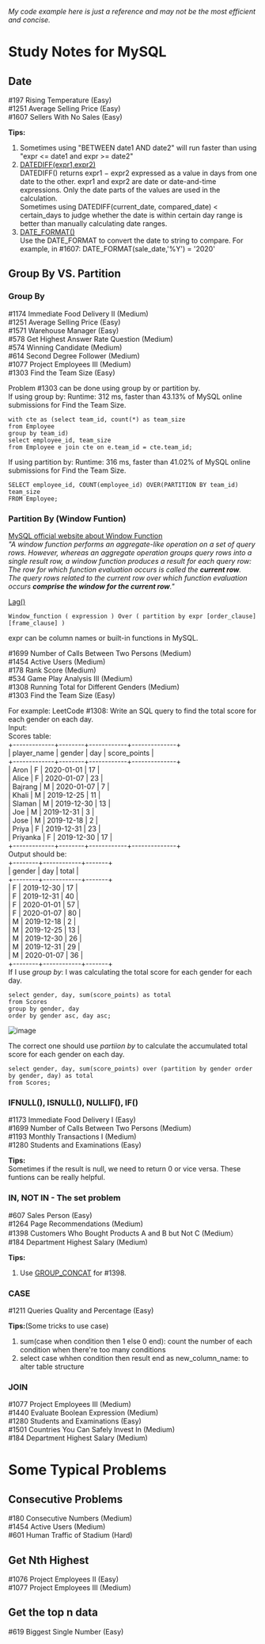 *My code example here is just a reference and may not be the most efficient and concise.*  
# Study Notes for MySQL
## Date
#197 Rising Temperature (Easy)  
#1251 Average Selling Price (Easy)  
#1607 Sellers With No Sales (Easy)  
  
**Tips:**
1. Sometimes using "BETWEEN date1 AND date2" will run faster than using "expr <= date1 and expr >= date2"  
2. [DATEDIFF(expr1,expr2)](https://dev.mysql.com/doc/refman/8.0/en/date-and-time-functions.html#function_datediff)  
DATEDIFF() returns expr1 − expr2 expressed as a value in days from one date to the other. expr1 and expr2 are date or date-and-time expressions. Only the date parts of the values are used in the calculation.  
Sometimes using DATEDIFF(current_date, compared_date) < certain_days to judge whether the date is within certain day range is better than manually calculating date ranges.  
3. [DATE_FORMAT()](https://dev.mysql.com/doc/refman/8.0/en/date-and-time-functions.html#function_date-format)  
Use the DATE_FORMAT to convert the date to string to compare. For example, in #1607: DATE_FORMAT(sale_date,'%Y') = '2020'  


## Group By VS. Partition
### Group By
#1174 Immediate Food Delivery II (Medium)  
#1251 Average Selling Price (Easy)  
#1571 Warehouse Manager (Easy)  
#578 Get Highest Answer Rate Question (Medium)  
#574 Winning Candidate (Medium)  
#614 Second Degree Follower (Medium)  
#1077 Project Employees III (Medium)  
#1303 Find the Team Size (Easy)  

Problem #1303 can be done using group by or partition by.  
If using group by: Runtime: 312 ms, faster than 43.13% of MySQL online submissions for Find the Team Size.  
```
with cte as (select team_id, count(*) as team_size
from Employee
group by team_id)
select employee_id, team_size
from Employee e join cte on e.team_id = cte.team_id;
```
  
If using partition by: Runtime: 316 ms, faster than 41.02% of MySQL online submissions for Find the Team Size.  
```
SELECT employee_id, COUNT(employee_id) OVER(PARTITION BY team_id) team_size
FROM Employee;
```
  
### Partition By (Window Funtion)
[MySQL official website about Window Function](https://dev.mysql.com/doc/refman/8.0/en/window-functions-usage.html)  
*"A window function performs an aggregate-like operation on a set of query rows. However, whereas an aggregate operation groups query rows into a single result row, a window function produces a result for each query row:*  
*The row for which function evaluation occurs is called the **current row**.*  
*The query rows related to the current row over which function evaluation occurs **comprise the window for the current row**."*  
  
[Lag()](https://dev.mysql.com/doc/refman/8.0/en/window-function-descriptions.html#function_lag)  

```
Window_function ( expression ) Over ( partition by expr [order_clause] [frame_clause] )
```
  
expr can be column names or built-in functions in MySQL.  
  
#1699 Number of Calls Between Two Persons (Medium)  
#1454 Active Users (Medium)  
#178 Rank Score (Medium)  
#534 Game Play Analysis III (Medium)  
#1308 Running Total for Different Genders (Medium)  
#1303 Find the Team Size (Easy)  
  
  
For example:
LeetCode #1308: Write an SQL query to find the total score for each gender on each day.  
Input:   
Scores table:  
+-------------+--------+------------+--------------+  
| player_name | gender | day        | score_points |  
+-------------+--------+------------+--------------+  
| Aron        | F      | 2020-01-01 | 17           |  
| Alice       | F      | 2020-01-07 | 23           |  
| Bajrang     | M      | 2020-01-07 | 7            |  
| Khali       | M      | 2019-12-25 | 11           |  
| Slaman      | M      | 2019-12-30 | 13           |  
| Joe         | M      | 2019-12-31 | 3            |  
| Jose        | M      | 2019-12-18 | 2            |  
| Priya       | F      | 2019-12-31 | 23           |  
| Priyanka    | F      | 2019-12-30 | 17           |  
+-------------+--------+------------+--------------+  
Output should be:   
+--------+------------+-------+  
| gender | day        | total |  
+--------+------------+-------+  
| F      | 2019-12-30 | 17    |  
| F      | 2019-12-31 | 40    |  
| F      | 2020-01-01 | 57    |  
| F      | 2020-01-07 | 80    |  
| M      | 2019-12-18 | 2     |  
| M      | 2019-12-25 | 13    |  
| M      | 2019-12-30 | 26    |  
| M      | 2019-12-31 | 29    |  
| M      | 2020-01-07 | 36    |  
+--------+------------+-------+  
If I use *group by*: I was calculating the total score for each gender for each day.
```
select gender, day, sum(score_points) as total
from Scores
group by gender, day
order by gender asc, day asc;
```
![image](https://user-images.githubusercontent.com/95600628/172246818-ccd49e00-d96f-41af-979c-8759e381ecf1.png)

The correct one should use *partiion by* to calculate the accumulated total score for each gender on each day.
```
select gender, day, sum(score_points) over (partition by gender order by gender, day) as total
from Scores;
```

### IFNULL(), ISNULL(), NULLIF(), IF()
#1173 Immediate Food Delivery I (Easy)  
#1699 Number of Calls Between Two Persons (Medium)  
#1193 Monthly Transactions I (Medium)  
#1280 Students and Examinations (Easy)  

**Tips:**  
Sometimes if the result is null, we need to return 0 or vice versa. These funtions can be really helpful.  

### IN, NOT IN - The set problem
#607 Sales Person (Easy)  
#1264 Page Recommendations (Medium)  
#1398 Customers Who Bought Products A and B but Not C (Medium）  
#184 Department Highest Salary (Medium)  

**Tips:**  
1. Use [GROUP_CONCAT](https://dev.mysql.com/doc/refman/8.0/en/aggregate-functions.html#function_group-concat) for #1398.

### CASE
#1211 Queries Quality and Percentage (Easy)  

**Tips:**(Some tricks to use case)  
1. sum(case when condition then 1 else 0 end): count the number of each condition when there're too many conditions  
2. select case whhen condition then result end as new_column_name: to alter table structure  
  
### JOIN
#1077 Project Employees III (Medium)  
#1440 Evaluate Boolean Expression (Medium)  
#1280 Students and Examinations (Easy)  
#1501 Countries You Can Safely Invest In (Medium)  
#184 Department Highest Salary (Medium)  
  
  
# Some Typical Problems
## Consecutive Problems
#180 Consecutive Numbers (Medium)  
#1454 Active Users (Medium)  
#601 Human Traffic of Stadium (Hard)  

## Get Nth Highest
#1076 Project Employees II (Easy)  
#1077 Project Employees III (Medium)  

## Get the top n data
#619 Biggest Single Number (Easy)  


